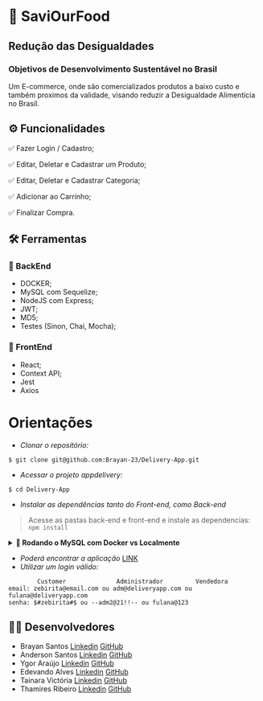 
# 🥝 SaviOurFood
## Redução das Desigualdades
### Objetivos de Desenvolvimento Sustentável no Brasil

Um E-commerce, onde são comercializados produtos a baixo custo e também proximos da validade, visando reduzir a Desigualdade Alimentícia no Brasil.

## ⚙️ Funcionalidades

✅ Fazer Login / Cadastro;

✅ Editar, Deletar e Cadastrar um Produto;

✅ Editar, Deletar e Cadastrar Categoria;

✅ Adicionar ao Carrinho;

✅ Finalizar Compra.

## :hammer_and_wrench: Ferramentas 
### 🍮 BackEnd
- DOCKER;
- MySQL com Sequelize;
- NodeJS com Express;
- JWT;
- MD5;
- Testes (Sinon, Chai, Mocha);

### 🍮 FrontEnd
- React;
- Context API;
- Jest
- Axios

# Orientações

- *Clonar o repositório:*

```
$ git clone git@github.com:Brayan-23/Delivery-App.git
```

- *Acessar o projeto appdelivery:*

```
$ cd Delivery-App
```

- *Instalar as dependências tanto do Front-end, como Back-end*

> Acesse as pastas back-end e front-end e instale as dependencias: `npm install`


<details>
  <summary><strong>🐋 Rodando o MySQL com Docker vs Localmente</strong></summary><br />
  
  ## Com Docker


  - Dentro da pasta back-end, rode o `docker-compose` com o comando:
   ```
  $ docker-compose up -d
  ```
  - Esse serviço irá inicializar um container chamado `back_app_delivery` com a imagem do <strong>MySQL</strong>.

  - *Com o container em funcionamento, execute o comando para popular o Banco de Dados:*
  
  ```
  $ npm run db:reset
  ```
  
  - *Por fim, execute em sua respectivas pastas o comando abaixo, para colocar no ar tanto Back-end, quanto Front-end*
   
   ```
   $ npm start
   ```
---
  
  ## Sem Docker
 
  - *Execute o comando para popular o Banco de Dados:*
  
  ```
  $ npm run db:reset
  ```
  - *Execute em sua respectivas pastas o comando abaixo, para colocar no ar tanto Back-end, quanto Front-end*
  
   ```
   $ npm start
   ```
   
   ⚠ Atenção ⚠: Caso opte por utilizar localmente, necessarimente você precisa ter o <strong>MySQL</strong> instalado e funcionando.. 
   
  <br/>
</details>

- *Poderá encontrar a aplicação* [LINK](http://localhost:3000/)
- *Utilizar um login válido:*
```
        Customer              Administrador         Vendedora
email: zebirita@email.com ou adm@deliveryapp.com ou fulana@deliveryapp.com
senha: $#zebirita#$ ou --adm2@21!!-- ou fulana@123
```
## 👨‍💻 Desenvolvedores
- Brayan Santos
  [Linkedin](https://www.linkedin.com/in/braka/)
  [GitHub](https://github.com/Brayan-23)
- Anderson Santos
  [Linkedin](https://www.linkedin.com/in/anderson-santos-s-silva/)
  [GitHub](https://github.com/AndersonSantos07)
- Ygor Araújo
  [Linkedin](https://www.linkedin.com/in/ygor-araújo-052824242/)
  [GitHub](https://github.com/Ygorgen?tab=repositories)
- Edevando Alves
  [Linkedin](https://www.linkedin.com/in/edevando-alves/)
  [GitHub](https://github.com/EdEddAEddy)
- Tainara Victória
  [Linkedin](https://www.linkedin.com/in/tainara-santos-58a3201bb)
  [GitHub](https://github.com/tainaravctr)
- Thamires Ribeiro
  [Linkedin](https://www.linkedin.com/in/thamires-ribeiro-cruz/)
  [GitHub](https://github.com/ThamiresRC)
